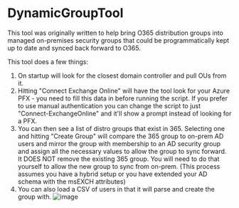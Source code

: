 # DynamicGroupTool

This tool was originally written to help bring O365 distribution groups into managed on-premises security groups that could be programmatically kept up to date
and synced back forward to O365.

This tool does a few things:

1. On startup will look for the closest domain controller and pull OUs from it.
2. Hitting "Connect Exchange Online" will have the tool look for your Azure PFX - you need to fill this data in before running the script. If you prefer to use
manual authentication you can change the script to just "Connect-ExchangeOnline" and it'll show a prompt instead of looking for a PFX.
3. You can then see a list of distro groups that exist in 365. Selecting one and hitting "Create Group" will compare the 365 group to on-prem AD users and mirror the
group with membership to an AD security group and assign all the necessary values to allow the group to sync forward. It DOES NOT remove the existing 365 group. 
You will need to do that yourself to allow the new group to sync from on-prem. (This process assumes you have a hybrid setup or you have extended your AD schema with
the msEXCH attributes)
4. You can also load a CSV of users in that it will parse and create the group with.
![image](https://user-images.githubusercontent.com/68078971/199983488-81c9eeb7-7a68-419f-8a50-f2a1a345dc3d.png)
